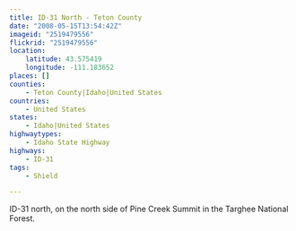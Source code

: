 ```yaml
---
title: ID-31 North - Teton County
date: "2008-05-15T13:54:42Z"
imageid: "2519479556"
flickrid: "2519479556"
location:
    latitude: 43.575419
    longitude: -111.183652
places: []
counties:
    - Teton County|Idaho|United States
countries:
    - United States
states:
    - Idaho|United States
highwaytypes:
    - Idaho State Highway
highways:
    - ID-31
tags:
    - Shield

---
```

ID-31 north, on the north side of Pine Creek Summit in the Targhee National Forest.